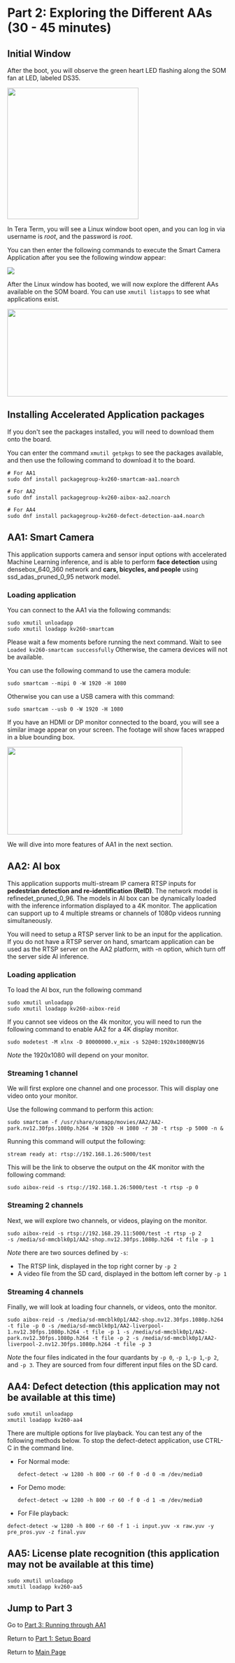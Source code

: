 # Part 2: Exploring the Different AAs (30 - 45 minutes)

## Initial Window
After the boot, you will observe the green heart LED flashing along the SOM fan at LED, labeled DS35.

<img src="/images/led.gif" width= 300 height =300>

In Tera Term, you will see a Linux window boot open, and you can log in via username is *root*, and the password is *root*.

You can then enter the following commands to execute the Smart Camera Application after you see the following window appear:

<img src="/images/som_console.JPG">

After the Linux window has booted, we will now explore the different AAs available on the SOM board. You can use `xmutil listapps` to see what applications exist. 

<img src="/images/xmutil_listapps.JPG" width = 600 height = 200 >

## Installing Accelerated Application packages
If you don't see the packages installed, you will need to download them onto the board.

You can enter the command `xmutil getpkgs` to see the packages available, and then use the following command to download it to the board.
```
# For AA1
sudo dnf install packagegroup-kv260-smartcam-aa1.noarch

# For AA2
sudo dnf install packagegroup-kv260-aibox-aa2.noarch

# For AA4 
sudo dnf install packagegroup-kv260-defect-detection-aa4.noarch
```
## AA1: Smart Camera
This application supports camera and sensor input options with accelerated Machine Learning inference, and is able to perform **face detection** using densebox_640_360 network and **cars, bicycles, and people** using ssd_adas_pruned_0_95 network model. 

### Loading application
You can connect to the AA1 via the following commands:
```
sudo xmutil unloadapp
sudo xmutil loadapp kv260-smartcam
```
Please wait a few moments before running the next command. Wait to see `Loaded kv260-smartcam successfully` Otherwise, the camera devices will not be available. 

You can use the following command to use the camera module:
```
sudo smartcam --mipi 0 -W 1920 -H 1080
```

Otherwise you can use a USB camera with this command:
```
sudo smartcam --usb 0 -W 1920 -H 1080
```

If you have an HDMI or DP monitor connected to the board, you will see a similar image appear on your screen. The footage will show faces wrapped in a blue bounding box.

<img src="/images/som_aa1.png" width=400 height =200>

We will dive into more features of AA1 in the next section.

## AA2: AI box
This application supports multi-stream IP camera RTSP inputs for **pedestrian detection and re-identification (ReID)**. The network model is refinedet_pruned_0_96. The models in AI box can be dynamically loaded with the inference information displayed to a 4K monitor. The application can support up to 4 multiple streams or channels of 1080p videos running simultaneously. 

You will need to setup a RTSP server link to be an input for the application. If you do not have a RTSP server on hand, smartcam application can be used as the RTSP server on the AA2 platform, with -n option, which turn off the server side AI inference.

### Loading application
To load the AI box, run the following command
```
sudo xmutil unloadapp
sudo xmutil loadapp kv260-aibox-reid
```
If you cannot see videos on the 4k monitor, you will need to run the following command to enable AA2 for a 4K display monitor.
```
sudo modetest -M xlnx -D 80000000.v_mix -s 52@40:1920x1080@NV16 
```
*Note* the 1920x1080 will depend on your monitor.

### Streaming 1 channel
We will first explore one channel and one processor. This will display one video onto your monitor. 

Use the following command to perform this action: 
```
sudo smartcam -f /usr/share/somapp/movies/AA2/AA2-park.nv12.30fps.1080p.h264 -W 1920 -H 1080 -r 30 -t rtsp -p 5000 -n &
```

Running this command will output the following: 
```
stream ready at: rtsp://192.168.1.26:5000/test
```

This will be the link to observe the output on the 4K monitor with the following command:
```
sudo aibox-reid -s rtsp://192.168.1.26:5000/test -t rtsp -p 0
```
### Streaming 2 channels
Next, we will explore two channels, or videos, playing on the monitor.
```
sudo aibox-reid -s rtsp://192.168.29.11:5000/test -t rtsp -p 2 
-s /media/sd-mmcblk0p1/AA2-shop.nv12.30fps.1080p.h264 -t file -p 1
```
*Note* there are two sources defined by `-s`: 
 - The RTSP link, displayed in the top right corner by `-p 2`
 - A video file from the SD card, displayed in the bottom left corner by `-p 1`

### Streaming 4 channels
Finally, we will look at loading four channels, or videos, onto the monitor.
```
sudo aibox-reid -s /media/sd-mmcblk0p1/AA2-shop.nv12.30fps.1080p.h264 -t file -p 0 -s /media/sd-mmcblk0p1/AA2-liverpool-1.nv12.30fps.1080p.h264 -t file -p 1 -s /media/sd-mmcblk0p1/AA2-park.nv12.30fps.1080p.h264 -t file -p 2 -s /media/sd-mmcblk0p1/AA2-liverpool-2.nv12.30fps.1080p.h264 -t file -p 3
```
*Note* the four files indicated in the four quardants by `-p 0`, `-p 1`,`-p 1`,`-p 2`, and `-p 3`. They are sourced from four different input files on the SD card.

## AA4: Defect detection (this application may not be available at this time)
```
sudo xmutil unloadapp
xmutil loadapp kv260-aa4
```

There are multiple options for live playback. You can test any of the following methods below. To stop the defect-detect application, use CTRL-C in the command line.
 - For Normal mode: 
   ```
   defect-detect -w 1280 -h 800 -r 60 -f 0 -d 0 -m /dev/media0
   ```
 - For Demo mode: 
   ```
   defect-detect -w 1280 -h 800 -r 60 -f 0 -d 1 -m /dev/media0
   ```
 - For File playback: 
 ```
 defect-detect -w 1280 -h 800 -r 60 -f 1 -i input.yuv -x raw.yuv -y pre_pros.yuv -z final.yuv
 ```
 
## AA5: License plate recognition (this application may not be available at this time)
```
sudo xmutil unloadapp
xmutil loadapp kv260-aa5
```

## Jump to Part 3

Go to [Part 3: Running through AA1](https://github.com/Xilinx/Xilinx_KV260_Workshop/blob/main/Part%203:%20Running%20through%20AA1.md)

Return to [Part 1: Setup Board](https://github.com/Xilinx/Xilinx_KV260_Workshop/blob/main/Part%201:%20Setup%20Board.md)

Return to [Main Page](https://github.com/Xilinx/Xilinx_KV260_Workshop)
